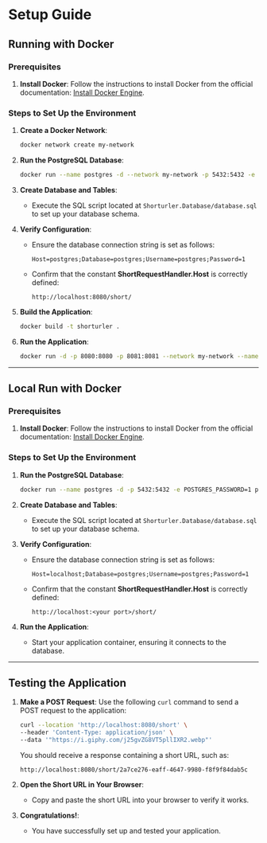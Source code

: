 # Setup Guide

## Running with Docker

### Prerequisites

1. **Install Docker**: Follow the instructions to install Docker from the official documentation: [Install Docker Engine](https://docs.docker.com/engine/install/).

### Steps to Set Up the Environment

1. **Create a Docker Network**:
   ```bash
   docker network create my-network
   ```

2. **Run the PostgreSQL Database**:
   ```bash
   docker run --name postgres -d --network my-network -p 5432:5432 -e POSTGRES_PASSWORD=1 postgres
   ```

3. **Create Database and Tables**:
    - Execute the SQL script located at `Shorturler.Database/database.sql` to set up your database schema.

4. **Verify Configuration**:
    - Ensure the database connection string is set as follows:
      ```
      Host=postgres;Database=postgres;Username=postgres;Password=1
      ```
    - Confirm that the constant **ShortRequestHandler.Host** is correctly defined:
      ```
      http://localhost:8080/short/
      ```

5. **Build the Application**:
   ```bash
   docker build -t shorturler .
   ```

6. **Run the Application**:
   ```bash
   docker run -d -p 8080:8080 -p 8081:8081 --network my-network --name shorturler-container shorturler
   ```

---

## Local Run with Docker

### Prerequisites

1. **Install Docker**: Follow the instructions to install Docker from the official documentation: [Install Docker Engine](https://docs.docker.com/engine/install/).

### Steps to Set Up the Environment

1. **Run the PostgreSQL Database**:
   ```bash
   docker run --name postgres -d -p 5432:5432 -e POSTGRES_PASSWORD=1 postgres
   ```

2. **Create Database and Tables**:
    - Execute the SQL script located at `Shorturler.Database/database.sql` to set up your database schema.

3. **Verify Configuration**:
    - Ensure the database connection string is set as follows:
      ```
      Host=localhost;Database=postgres;Username=postgres;Password=1
      ```
    - Confirm that the constant **ShortRequestHandler.Host** is correctly defined:
      ```
      http://localhost:<your port>/short/
      ```

4. **Run the Application**:
    - Start your application container, ensuring it connects to the database.

---

## Testing the Application

1. **Make a POST Request**:
   Use the following `curl` command to send a POST request to the application:
   ```bash
   curl --location 'http://localhost:8080/short' \
   --header 'Content-Type: application/json' \
   --data '"https://i.giphy.com/j25gvZG8VT5pllIXR2.webp"'
   ```

   You should receive a response containing a short URL, such as:
   ```
   http://localhost:8080/short/2a7ce276-eaff-4647-9980-f8f9f84dab5c
   ```

2. **Open the Short URL in Your Browser**:
    - Copy and paste the short URL into your browser to verify it works.

3. **Congratulations!**:
    - You have successfully set up and tested your application.

